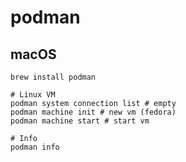 # podman

## macOS

```shell
brew install podman

# Linux VM
podman system connection list # empty
podman machine init # new vm (fedora)
podman machine start # start vm

# Info
podman info
```
